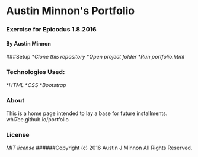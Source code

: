 # Austin Minnon's Portfolio
### Exercise for Epicodus 1.8.2016
#### By Austin Minnon
###Setup
*_Clone this repository_ 
*_Open project folder_ 
*_Run portfolio.html_
### Technologies Used:
 *_HTML_ 
 *_CSS_ 
 *_Bootstrap_
### About
This is a home page intended to lay a base for future installments.
whi7ee.github.io/portfolio
### License
_MIT license_
######Copyright (c) 2016 Austin J Minnon All Rights Reserved.
